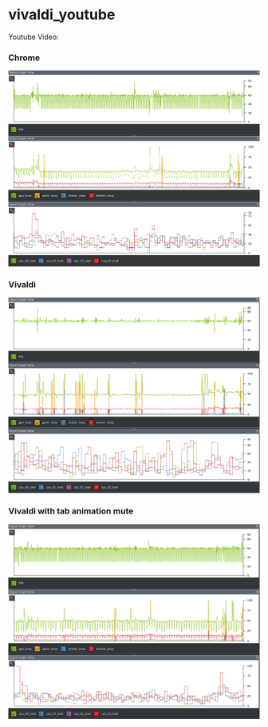 # vivaldi_youtube

Youtube Video:


### Chrome
<img src="https://github.com/WillyYu/vivaldi_youtube/blob/master/images/chrome_trace_view_2.png?raw=true"/>

### Vivaldi
<img src="https://github.com/WillyYu/vivaldi_youtube/blob/master/images/vivaldi_trace_view_2.png?raw=true"/>

### Vivaldi with tab animation mute
<img src="https://github.com/WillyYu/vivaldi_youtube/blob/master/images/vivaldi_trace_view_mute_2.png?raw=true"/>
